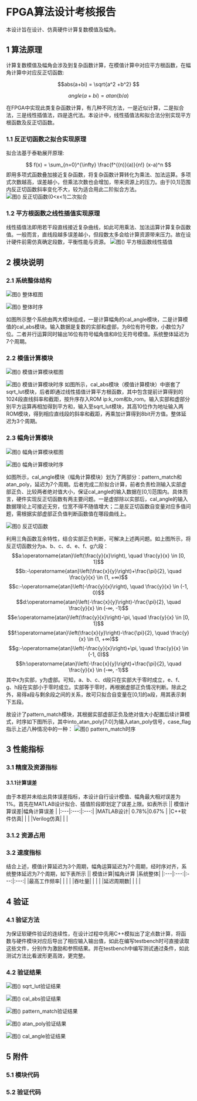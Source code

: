 # FPGA算法设计考核报告
本设计旨在设计、仿真硬件计算复数模值及幅角。
## 1 算法原理
计算复数模值及幅角会涉及到复杂函数计算，在模值计算中对应平方根函数，在幅角计算中对应反正切函数:

$$abs(a+bi) = \sqrt{a^2 +b^2} $$

$$ angle(a+bi) = atan(b / a) $$

在FPGA中实现此类复杂函数计算，有几种不同方法，一是近似计算，二是拟合法，三是线性插值法，四是迭代法。本设计中，线性插值法和拟合法分别实现平方根函数及反正切函数。
### 1.1 反正切函数之拟合实现原理
拟合法基于泰勒展开原理:

$$ f(x) = \sum_{n=0}^{\infty} \frac{f^{(n)}(a)}{n!} (x-a)^n $$
即用多项式函数叠加接近复杂函数，将复杂函数计算转化为乘法、加法运算。多项式次数越高，误差越小，但乘法次数也会增加，带来资源上的压力。由于[0,1]范围内反正切函数斜率变化不大，较为适合用此二阶拟合方法。
![图() 反正切函数(0<x<1)二次拟合](other_graph/%E5%8F%8D%E6%AD%A3%E5%88%87%E5%87%BD%E6%95%B0%E5%92%8C%E4%BA%8C%E9%98%B6%E6%8B%9F%E5%90%88.svg)

### 1.2 平方根函数之线性插值实现原理
线性插值法即用若干段直线接近复杂曲线，如此可用乘法、加法运算计算复杂函数值。一般而言，直线段越多误差越小，但段数太多会给计算资源带来压力。故在设计硬件前需仿真确定段数，平衡性能与资源。
![图() 平方根函数线性插值](other_graph/%E5%B9%B3%E6%96%B9%E6%A0%B9%E5%87%BD%E6%95%B0%E5%92%8C%E7%BA%BF%E6%80%A7%E6%8F%92%E5%80%BC.svg)

## 2 模块说明

### 2.1 系统整体结构

![图() 整体框图](diagram/%E6%95%B4%E4%BD%93%E6%A1%86%E5%9B%BE-%E7%B2%97.png)

![图() 整体时序](time_graph/sys_time.svg)


如图所示整个系统由两大模块组成，一是计算幅角的cal_angle模块，二是计算模值的cal_abs模块。输入数据是复数的实部和虚部，为8位有符号数，小数位为7位。二者并行运算同时输出16位有符号幅角值和8位无符号模值。系统整体延迟为7个周期。

### 2.2 模值计算模块
![图() 模值计算模块框图](diagram/%E6%A8%A1%E5%80%BC%E8%AE%A1%E7%AE%97%E6%A1%86%E5%9B%BE.png)


![图() 模值计算模块时序](time_graph/cal_abs_time.svg)
如图所示，cal_abs模块（模值计算模块）中嵌套了sqrt_lut模块，后者即通过线性插值计算平方根函数，其中包含提前计算得到的1024段直线斜率和截距，按升序存入ROM ip:k_rom和b_rom。输入实部和虚部分别平方运算再相加得到平方和，输入至sqrt_lut模块，其高10位作为地址输入两ROM模块，得到相应直线段的斜率和截距，再乘加计算得到8bit开方值。整体延迟为3个周期。
### 2.3 幅角计算模块
![图() 幅角计算模块框图](diagram/%E5%B9%85%E8%A7%92%E8%AE%A1%E7%AE%97%E6%A1%86%E5%9B%BE.png)

![图() 幅角计算模块时序](time_graph/cal_angle_time.svg)

如图所示，cal_angle模块（幅角计算模块）划为了两部分：pattern_match和atan_poly，延迟为7个周期。后者完成二阶拟合计算，前者负责检测输入实部虚部正负、比较两者绝对值大小，保证cal_angle的输入数据在[0,1]范围内。具体而言，硬件实现反正切函数有两主要问题。一是虚部除以实部后，cal_angle的输入数据理论上可接近无穷，位宽不得不随值增大；二是反正切函数自变量对应多值问题，需根据实部虚部正负值判断函数值在哪段曲线上。

![图() 反正切函数](other_graph/%E5%8F%8D%E6%AD%A3%E5%88%87%E5%87%BD%E6%95%B0%E5%9B%BE.png)

利用三角函数互余特性，结合实部正负判断，可解决上述两问题。如上图所示，将反正切函数分为a、b、c、d、e、f、g六段：
$$a:\operatorname{atan}\left(\frac{y}{x}\right), \quad \frac{y}{x} \in [0, 1]$$
$$b:-\operatorname{atan}\left(\frac{x}{y}\right)+\frac{\pi}{2}, \quad \frac{y}{x} \in (1, +∞)$$
$$c:-\operatorname{atan}\left(-\frac{y}{x}\right), \quad \frac{y}{x} \in (-1, 0)$$
$$d:\operatorname{atan}\left(-\frac{x}{y}\right)-\frac{\pi}{2}, \quad \frac{y}{x} \in (-∞, -1)$$
$$e:\operatorname{atan}\left(\frac{y}{x}\right)-\pi, \quad \frac{y}{x} \in [0, 1]$$
$$f:\operatorname{atan}\left(\frac{x}{y}\right)-\frac{\pi}{2}, \quad \frac{y}{x} \in (1, +∞)$$
$$g:-\operatorname{atan}\left(-\frac{y}{x}\right)+\pi, \quad \frac{y}{x} \in (-1, 0)$$
$$h:\operatorname{atan}\left(-\frac{x}{y}\right)+\frac{\pi}{2}, \quad \frac{y}{x} \in (-∞, -1)$$
其中x为实部，y为虚部。可知，a、b、c、d段只在实部大于零时成立，e、f、g、h段在实部小于零时成立。实部等于零时，再根据虚部正负情况判断。除此之外，易得a段与剩余段之间的关系，故可只拟合自变量在[0,1]的a段，用其表示剩下五段。

故设计了pattern_match模块，其根据实部虚部正负及绝对值大小配置后续计算模式，时序如下图所示，其中into_atan_poly[7:0]为输入atan_poly信号，case_flag指示上述八种情况中的一种：
![图() pattern_match时序](time_graph/pattern_match_time.svg)


## 3 性能指标
### 3.1 精度及资源指标 
#### 3.1.1计算误差
由于本题并未给出具体误差指标，本设计自行设计模值、幅角最大相对误差为1%。首先在MATLAB设计拟合、插值阶段即划定了误差上限。如表所示
|| 模值计算误差|幅角计算误差 |
|:---|:---:|:---:|
|MATLAB设计| 0.78%|0.67% |
|C++软件仿真| | |
|Verilog仿真| | |
### 3.1.2 资源占用
### 3.2 速度指标
结合上述，模值计算延迟为3个周期，幅角运算延迟为7个周期，经时序对齐，系统整体延迟为7个周期，如下表所示
|| 模值计算|幅角计算 |系统整体|
|:---|:---:|:---:|:---:|
|最高工作频率| | | |
|吞吐量| | | |
|延迟周期数| | | |
## 4 验证
### 4.1 验证方法
为保证软硬件验证的连续性，在设计过程中先用C++模拟出了定点数计算，将函数与硬件模块对应后导出了相应输入输出值，如此在编写testbench时可直接读取这些文件，分别作为激励和参照结果。并在testbench中编写测试通过条件，如此测试方法比看波形更高效，更完整。
### 4.2 验证结果
![图() sqrt_lut验证结果](sqrt_lut验证结果.jpg)

![图() cal_abs验证结果](cal_abs验证结果.jpg)

![图() pattern_match验证结果](pattern_match验证结果.jpg)

![图() atan_poly验证结果](atan_poly验证结果.jpg)

![图() cal_angle验证结果](sqrt_lut验证结果.jpg)
## 5 附件
### 5.1 模块代码
### 5.2 验证代码

                 
                 